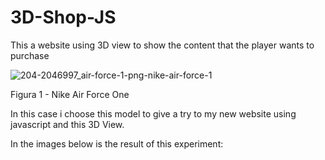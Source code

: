 # 3D-Shop-JS
This a website using 3D view to show the content that the player wants to purchase

![204-2046997_air-force-1-png-nike-air-force-1](https://user-images.githubusercontent.com/47283892/106964261-c0c70f80-6739-11eb-8723-c7d2183cbefc.png)

Figura 1 - Nike Air Force One

In this case i choose this model to give a try to my new website using javascript and this 3D View.

In the images below is the result of this experiment:
